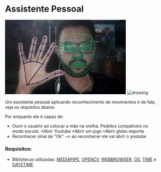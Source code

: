 # Assistente Pessoal

<img src="Docs/example.PNG" alt="drawing" width="400"/> <img src="https://google.github.io/mediapipe/images/mobile/hand_landmarks.png" alt="drawing" width="400"/>

Um assistente pessoal aplicando reconhecimento de movimentos e de fala, veja os requisitos abaixo.

Por enquanto ele é capaz de:
* Ouvir o usuário ao colocar a mão na orelha. Pedidos compatíveis no modo escuta:
  *Abrir Youtube
  *Abrir um jogo
  *Abrir globo esporte
* Reconhecer sinal de "Ok" --> ao reconhecer ele vai abrir o youtube

### Requisitos:
* Bibliotecas utilizadas: [MEDIAPIPE](https://google.github.io/mediapipe/), [OPENCV](https://pypi.org/project/opencv-python/), [WEBBROWSER](https://pypi.org/project/pycopy-webbrowser/), [OS](https://pypi.org/project/os-win/), [TIME](https://pypi.org/project/times/) e [DATETIME](https://pypi.org/project/DateTime/)
